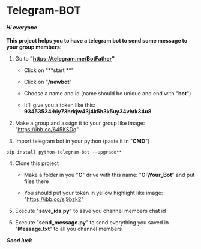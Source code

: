 # Telegram-BOT
#### *Hi everyone*

**This project helps you to have a telegram bot to send some message to your group members:**

1. Go to **"https://telegram.me/BotFather"**

   - Click on "**start **"

   - Click on "**/newbot**"

   - Choose a name and id (name should be unique and end with "**bot**")

   - It'll give you a token like this: **93453534:hiy73hrkjw43j4k5h3k5uy34vhtk34u8**


2. Make a group and assign it to your group like image: "https://ibb.co/645KSDq"
 
3. Import telegram bot in your python (paste it in "**CMD**")
```
pip install python-telegram-bot --upgrade**
```

4. Clone this project

   - Make a folder in you "**C**" drive with this name: "**C:\Your_Bot**" and put files there

   - You should put your token in yellow highlight like image: "https://ibb.co/sj9bzk2"
 

5. Execute "**save_ids.py**" to save you channel members chat id

6. Execute "**send_message.py**" to send everything you saved in "**Message.txt**" to all you channel members

***Good luck***
